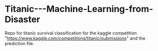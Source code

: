 # Titanic---Machine-Learning-from-Disaster
Repo for titanic survival classification for the kaggle competition "https://www.kaggle.com/competitions/titanic/submissions" and the prediction file.

